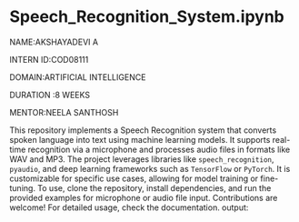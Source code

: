 # Speech_Recognition_System.ipynb
NAME:AKSHAYADEVI A

INTERN ID:COD08111

DOMAIN:ARTIFICIAL INTELLIGENCE

DURATION :8 WEEKS

MENTOR:NEELA SANTHOSH

This repository implements a Speech Recognition system that converts spoken language into text using machine learning models. It supports real-time recognition via a microphone and processes audio files in formats like WAV and MP3. The project leverages libraries like `speech_recognition`, `pyaudio`, and deep learning frameworks such as `TensorFlow` or `PyTorch`. It is customizable for specific use cases, allowing for model training or fine-tuning. To use, clone the repository, install dependencies, and run the provided examples for microphone or audio file input. Contributions are welcome! For detailed usage, check the documentation.
output:


